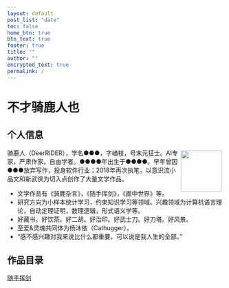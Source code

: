 ```yaml
---
layout: default
post_list: "date"
toc: false
home_btn: true
btn_text: true
footer: true
title: ""
author: ""
encrypted_text: true
permalink: /
---
```


# 不才骑鹿人也

## 个人信息

<img src="{{site.assets_path}}/img/qlr-logo5.png" align="right" width="95px" hspace="5" vspace="5">

<p class="encrypted" id="/V3yUT7hT5fswLgHSWg7OwIzcY/YpMkQsHuX6pEMIgR+H9kbrP/+3pAQKqsJcu8N/qsV/UAn/igml0k5BQdAh2Tlhd21Pq0hW7j8CNt4m7mK/hT4diW11orEbAAH6p7xqHb+r2b4/lBVmrLr2Ni7t5lTOYMkSX1AXb1ySFLVWc78bOoeLsOkBrNxC90UIRSALRMSyddZSz0K/4DGvkU/4a6u0UBpoXGDpL2eoMGT1zaVNG8/wVe9w/kPE+fOahbTjz6TZszPLdC03fM6L2sgy+W4wA6oGsyWuEL9roHWXnBiOWaEnytxtWO93kXAeIu6Cz7AClHdxGlSjugK6LkeWMTssO6egW8Wx9jovuUnd+aYOYlMO/iwvKQVynKEdpPyKVhnmZtubOGPdLdNvQ0OeDLs7IxRUpqBBCCKlxHeE5">骑鹿人（DeerRIDER），学名●●●，字崷枝，号末元狂士。AI专家，严肃作家，自由学者。●●●●年出生于●●●●。早年曾因●●●放弃写作，投身软件行业；2018年再次执笔，以意识流小品文和新武侠为切入点创作了大量文学作品。</p>

* 文学作品有《骑鹿杂言》，《随手挥剑》，《画中世界》等。
* 研究方向为小样本统计学习，约束知识学习等领域。兴趣领域为计算机语言理论，自动定理证明，数理逻辑，形式语义学等。
* 好藏书。好饮茶。好二胡。好治印。好武士刀。好刀塔。好风景。
* 至爱&灵魂共同体为杨沐依（Cathugger）。
* “感不感兴趣对我来说比什么都重要，可以说是我人生的全部。”

## 作品目录
[随手挥剑]({{site.url}}/sshj)